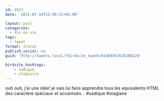 ```yaml
---
id: 4923
date: '2011-07-14T12:49:21+02:00'

layout: post
categories:
  - Vis ma vie
tags:
  - tweet
format: status
publish_social: no
guid: 'http://tweets.local/?birdsite_tweet=91489457626288129'

birdsite_hashtags:
    - sadique
    - stagiaire
---
```


ouh ouh, j’ai une idée! je vais lui faire apprendre tous les equivalents HTML des caractère spéciaux et accentués… #sadique #stagiaire
